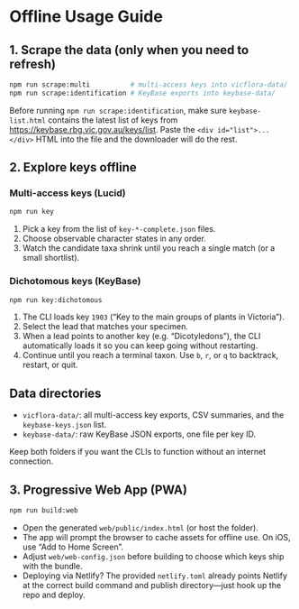 # Offline Usage Guide

## 1. Scrape the data (only when you need to refresh)

```bash
npm run scrape:multi          # multi-access keys into vicflora-data/
npm run scrape:identification # KeyBase exports into keybase-data/
```

Before running `npm run scrape:identification`, make sure `keybase-list.html` contains the latest list of keys from https://keybase.rbg.vic.gov.au/keys/list. Paste the `<div id="list">...</div>` HTML into the file and the downloader will do the rest.

## 2. Explore keys offline

### Multi-access keys (Lucid)

```bash
npm run key
```

1. Pick a key from the list of `key-*-complete.json` files.
2. Choose observable character states in any order.
3. Watch the candidate taxa shrink until you reach a single match (or a small shortlist).

### Dichotomous keys (KeyBase)

```bash
npm run key:dichotomous
```

1. The CLI loads key `1903` (“Key to the main groups of plants in Victoria”).
2. Select the lead that matches your specimen.
3. When a lead points to another key (e.g. “Dicotyledons”), the CLI automatically loads it so you can keep going without restarting.
4. Continue until you reach a terminal taxon. Use `b`, `r`, or `q` to backtrack, restart, or quit.

## Data directories

- `vicflora-data/`: all multi-access key exports, CSV summaries, and the `keybase-keys.json` list.
- `keybase-data/`: raw KeyBase JSON exports, one file per key ID.

Keep both folders if you want the CLIs to function without an internet connection.

## 3. Progressive Web App (PWA)

```bash
npm run build:web
```

- Open the generated `web/public/index.html` (or host the folder).
- The app will prompt the browser to cache assets for offline use. On iOS, use “Add to Home Screen”.
- Adjust `web/web-config.json` before building to choose which keys ship with the bundle.
- Deploying via Netlify? The provided `netlify.toml` already points Netlify at the correct
  build command and publish directory—just hook up the repo and deploy.
